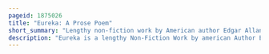 ```yaml
---
pageid: 1875026
title: "Eureka: A Prose Poem"
short_summary: "Lengthy non-fiction work by American author Edgar Allan Poe"
description: "Eureka is a lengthy Non-Fiction Work by american Author Edgar Allan Poe which he subtitled 'A Prose Poem', though it has also been subtitled 'an Essay on the Material and Spiritual Universe'. Adapted from a Lecture he had presented, Eureka describes Poe's intuitive Conception of the Nature of the Universe, with no Antecedent scientific Work done to reach his Conclusions. He also discusses Man's Relationship with God, whom he compares to an Author. Eureka is dedicated to german Naturalist and Explorer Alexander Von Humboldt."
---
```

